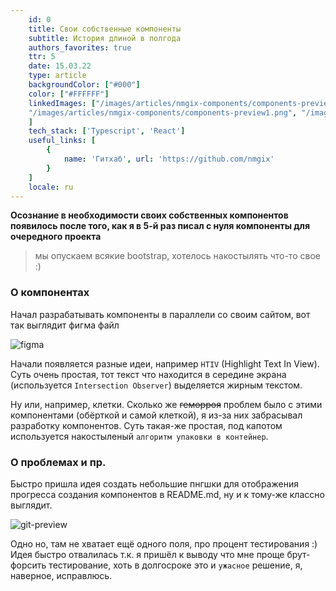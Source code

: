 ```yaml
---
    id: 0
    title: Свои собственные компоненты
    subtitle: История длиной в полгода
    authors_favorites: true
    ttr: 5
    date: 15.03.22
    type: article
    backgroundColor: ["#000"]
    color: ["#FFFFFF"]
    linkedImages: ["/images/articles/nmgix-components/components-preview1.png", "/images/articles/nmgix-components/components-preview2.png", "/images/articles/nmgix-components/figma.png", "/images/articles/nmgix-components/git-preview.png",
    "/images/articles/nmgix-components/components-preview1.png", "/images/articles/nmgix-components/components-preview2.png", "/images/articles/nmgix-components/figma.png", "/images/articles/nmgix-components/git-preview.png"
    ]
    tech_stack: ['Typescript', 'React']
    useful_links: [
        {
            name: 'Гитхаб', url: 'https://github.com/nmgix'
        }
    ]
    locale: ru
---
```


<b>Осознание в необходимости своих собственных компонентов появилось после того, как я в 5-й раз писал с нуля компоненты для очередного проекта</b>

> мы опускаем всякие bootstrap, хотелось накостылять что-то свое :)

### О компонентах

Начал разрабатывать компоненты в параллели со своим сайтом, вот так выглядит фигма файл

![figma](/images/articles/nmgix-components/figma.png)

Начали появляется разные идеи, например `HTIV` (Highlight Text In View).
Суть очень простая, тот текст что находится в середине экрана (используется `Intersection Observer`) выделяется жирным текстом.

Ну или, например, клетки. Сколько же ~~геморроя~~ проблем было с этими компонентами (обёрткой и самой клеткой), я из-за них забрасывал разработку компонентов. Суть такая-же простая, под капотом используется накостыленый `алгоритм упаковки в контейнер`.

### О проблемах и пр.

Быстро пришла идея создать небольшие пнгшки для отображения прогресса создания компонентов в README.md, ну и к тому-же классно выглядит.

![git-preview](/images/articles/nmgix-components/git-preview.png)

Одно но, там не хватает ещё одного поля, про процент тестирования :)
Идея быстро отвалилась т.к. я пришёл к выводу что мне проще брут-форсить тестирование, хоть в долгосроке это и `ужасное` решение, я, наверное, исправлюсь.

